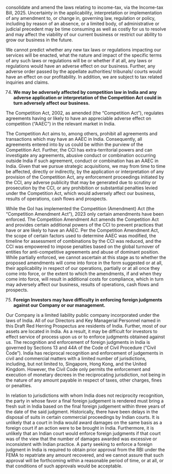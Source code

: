 consolidate and amend the laws relating to income-tax, via the Income-tax Bill, 2025. Uncertainty in the applicability, interpretation or implementation of any amendment to, or change in, governing law, regulation or policy, including by reason of an absence, or a limited body, of administrative or judicial precedent may be time consuming as well as costly for us to resolve and may affect the viability of our current business or restrict our ability to grow our business in the future.

We cannot predict whether any new tax laws or regulations impacting our services will be enacted, what the nature and impact of the specific terms of any such laws or regulations will be or whether if at all, any laws or regulations would have an adverse effect on our business. Further, any adverse order passed by the appellate authorities/ tribunals/ courts would have an effect on our profitability. In addition, we are subject to tax related inquiries and claims.

74. **We may be adversely affected by competition law in India and any adverse application or interpretation of the Competition Act could in turn adversely affect our business.**

The Competition Act, 2002, as amended (the “Competition Act”), regulates agreements having or likely to have an appreciable adverse effect on competition (“AAEC”) in the relevant market in India.

The Competition Act aims to, among others, prohibit all agreements and transactions which may have an AAEC in India. Consequently, all agreements entered into by us could be within the purview of the Competition Act. Further, the CCI has extra-territorial powers and can investigate any agreements, abusive conduct or combination occurring outside India if such agreement, conduct or combination has an AAEC in India. Given that we pursue strategic acquisitions, we may from time to time be affected, directly or indirectly, by the application or interpretation of any provision of the Competition Act, any enforcement proceedings initiated by the CCI, any adverse publicity that may be generated due to scrutiny or prosecution by the CCI, or any prohibition or substantial penalties levied under the Competition Act, which would adversely affect our business, results of operations, cash flows and prospects.

While the GoI has implemented the Competition (Amendment) Act (the “Competition Amendment Act”), 2023 only certain amendments have been enforced. The Competition Amendment Act amends the Competition Act and provides certain additional powers of the CCI to prevent practices that have or are likely to have an AAEC. Per the Competition Amendment Act, the scope of certain factors used to determine AAEC was modified, the timeline for assessment of combinations by the CCI was reduced, and the CCI was empowered to impose penalties based on the global turnover of entities for anti-competitive agreements and abuse of dominant position. While partially enforced, we cannot ascertain at this stage as to whether the proposed amendments will come into force in the form suggested or at all, their applicability in respect of our operations, partially or at all once they come into force, or the extent to which the amendments, if and when they come into force, will result in additional costs for compliance, which in turn may adversely affect our business, results of operations, cash flows and prospects.

75. **Foreign Investors may have difficulty in enforcing foreign judgments against our Company or our management.**

Our Company is a limited liability public company incorporated under the laws of India. All of our Directors and Key Managerial Personnel named in this Draft Red Herring Prospectus are residents of India. Further, most of our assets are located in India. As a result, it may be difficult for investors to effect service of process upon us or to enforce judgments obtained against us. The recognition and enforcement of foreign judgments in India is governed by Sections 13 and 44A of the Code of Civil Procedure (“Civil Code”). India has reciprocal recognition and enforcement of judgements in civil and commercial matters with a limited number of jurisdictions, including, but not limited to, Singapore, Hong Kong, and the United Kingdom. However, the Civil Code only permits the enforcement and execution of monetary decrees in the reciprocating jurisdiction, not being in the nature of any amount payable in respect of taxes, other charges, fines or penalties.

In relation to jurisdictions with whom India does not reciprocity recognition, the party in whose favor a final foreign judgement is rendered must bring a fresh suit in India based on the final foreign judgement within three years of the date of the said judgment. Historically, there have been delays in the disposal of suits in certain commercial proceedings by Indian courts. It is unlikely that a court in India would award damages on the same basis as a foreign court if an action were to be brought in India. Furthermore, it is unlikely that an Indian court would enforce foreign judgments if that court was of the view that the number of damages awarded was excessive or inconsistent with Indian practice. A party seeking to enforce a foreign judgment in India is required to obtain prior approval from the RBI under the FEMA to repatriate any amount recovered, and we cannot assure that such approval will be forthcoming within a reasonable period of time, or at all, or that conditions of such approvals would be acceptable.